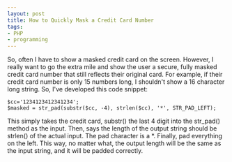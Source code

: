 ```yaml
---
layout: post
title: How to Quickly Mask a Credit Card Number
tags:
- PHP
- programming
---
```

So, often I have to show a masked credit card on the screen.  However, I really want to go the extra mile and show the user a secure, fully masked credit card number that still reflects their original card.  For example, if their credit card number is only 15 numbers long, I shouldn't show a 16 character long string.  So, I've developed this code snippet:
    
```php?start_inline=1
$cc='1234123412341234';
$masked = str_pad(substr($cc, -4), strlen($cc), '*', STR_PAD_LEFT);
```

This simply takes the credit card, substr() the last 4 digit into the str_pad() method as the input.  Then, says the length of the output string should be strlen() of the actual input.  The pad character is a *.  Finally, pad everything on the left.  This way, no matter what, the output length will be the same as the input string, and it will be padded correctly.
